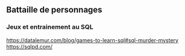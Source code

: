 ## Battaille de personnages

### Jeux et entrainement au SQL

https://datalemur.com/blog/games-to-learn-sql#sql-murder-mystery
https://sqlpd.com/